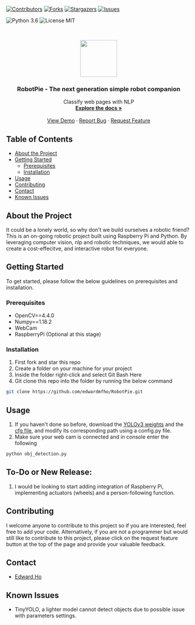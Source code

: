 [![Contributors][contributors-shield]][contributors-url]
[![Forks][forks-shield]][forks-url]
[![Stargazers][stars-shield]][stars-url]
[![Issues][issues-shield]][issues-url]

![Python 3.6](https://img.shields.io/badge/python-3.6-green.svg?style=plastic)
![License MIT](https://img.shields.io/badge/license-MIT-green.svg?style=plastic)

<br />
<p align="center">
  <a href="https://github.com/edwardmfho/RobotPie">
    <img src="https://cdn.onlinewebfonts.com/svg/img_504359.png" height="100">
  </a>

  <h3 align="center">RobotPie - The next generation simple robot companion</h3>

  </p>
</p>

<p align="center">
  Classify web pages with NLP
    <br />
    <a href="https://github.com/edwardmfho/RobotPie"><strong>Explore the docs »</strong></a>
    <br />
    <br />
    <a href="https://github.com/edwardmfho/RobotPie">View Demo</a>
    ·
    <a href="https://github.com/edwardmfho/RobotPie/issues">Report Bug</a>
    ·
    <a href="https://github.com/edwardmfho/RobotPie/issues">Request Feature</a>
  </p>
</p>

<!-- TABLE OF CONTENTS -->
## Table of Contents

* [About the Project](#about-the-project)
* [Getting Started](#getting-started)
  * [Prerequisites](#prerequisites)
  * [Installation](#installation)
* [Usage](#usage)
* [Contributing](#contributing)
* [Contact](#contact)
* [Known Issues](#known-issues)

<!-- ABOUT THE PROJECT -->

## About the Project

It could be a lonely world, so why don't we build ourselves a robotic friend? This is an on-going robotic project built using Raspberry Pi and Python. By leveraging computer vision, nlp and robotic techniques, we would able to create a cost-effecitve, and interactive robot for everyone.
<!-- GETTING STARTED -->

## Getting Started
To get started, please follow the below guidelines on prerequisites and installation.

<!-- PREREQUISITES -->

### Prerequisites
* OpenCV==4.4.0
* Numpy==1.18.2
* WebCam
* RaspberryPi (Optional at this stage)

<!-- INSTALLATION -->

### Installation
1. First fork and star this repo
2. Create a folder on your machine for your project
2. Inside the folder right-click and select Git Bash Here
3. Git clone this repo into the folder by running the below command
```sh
git clone https://github.com/edwardmfho/RobotPie.git
```

<!-- USAGE -->

## Usage
1. If you haven't done so before, download the [YOLOv3 weights](https://pjreddie.com/media/files/yolov3.weights) and the [cfg file](https://github.com/pjreddie/darknet/blob/master/cfg/yolov3.cfg), and modify its corresponding path using a config.py file. 
2. Make sure your web cam is connected and in console enter the following
```sh
python obj_detection.py
```

<!-- TO DO -->
## To-Do or New Release:

1. I would be looking to start adding integration of Raspberry Pi, implementing actuators (wheels) and a person-following function.



<!-- CONTRIBUTING -->

## Contributing
I welcome anyone to contribute to this project so if you are interested, feel free to add your code.
Alternatively, if you are not a programmer but would still like to contribute to this project, please click on the request feature button at the top of the page and provide your valuable feedback.

<!-- CONTACT -->

## Contact
* [Edward Ho](https://github.com/edwardmfho)

<!-- KNOWN ISSUES -->

## Known Issues
* TinyYOLO, a lighter model cannot detect objects due to possible issue with parameters settings. 

<!-- MARKDOWN LINKS & IMAGES -->
<!-- https://www.markdownguide.org/basic-syntax/#reference-style-links -->
[contributors-shield]: https://img.shields.io/github/contributors/edwardmfho/RobotPie.svg?style=flat-square
[contributors-url]: https://github.com/edwardmfho/RobotPie/graphs/contributors
[forks-shield]: https://img.shields.io/github/forks/edwardmfho/RobotPie.svg?style=flat-square
[forks-url]: https://github.com/edwardmfho/RobotPie/network/members
[stars-shield]: https://img.shields.io/github/stars/edwardmfho/RobotPie.svg?style=flat-square
[stars-url]: https://github.com/edwardmfho/RobotPie/stargazers
[issues-shield]: https://img.shields.io/github/issues/edwardmfho/RobotPie.svg?style=flat-square
[issues-url]: https://github.com/edwardmfho/RobotPie/issues
